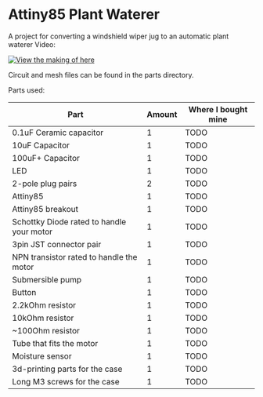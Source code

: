 # Attiny85 Plant Waterer
A project for converting a windshield wiper jug to an automatic plant waterer
Video:

[![View the making of here](https://img.youtube.com/vi/axagDO8AKSI/0.jpg)](https://www.youtube.com/watch?v=axagDO8AKSI)

Circuit and mesh files can be found in the parts directory.

Parts used:

| Part | Amount | Where I bought mine |
|---|---|---|
| 0.1uF Ceramic capacitor | 1 | TODO |
| 10uF Capacitor | 1 | TODO |
| 100uF+ Capacitor | 1 | TODO |
| LED | 1 | TODO |
| 2-pole plug pairs | 2 | TODO |
| Attiny85 | 1 | TODO |
| Attiny85 breakout | 1 | TODO |
| Schottky Diode rated to handle your motor | 1 | TODO |
| 3pin JST connector pair | 1 | TODO |
| NPN transistor rated to handle the motor | 1 | TODO |
| Submersible pump | 1 | TODO |
| Button | 1 | TODO |
| 2.2kOhm resistor | 1 | TODO |
| 10kOhm resistor | 1 | TODO |
| ~100Ohm resistor | 1 | TODO |
| Tube that fits the motor | 1 | TODO |
| Moisture sensor | 1 | TODO |
| 3d-printing parts for the case | 1 | TODO |
| Long M3 screws for the case | 1 | TODO |

